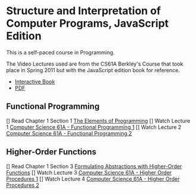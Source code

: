 # Structure and Interpretation of Computer Programs, JavaScript Edition

This is a self-paced course in Programming.

The Video Lectures used are from the CS61A Berkley's Course that took place in Spring 2011 but with the JavaScript edition book for reference.

- [Interactive Book](https://sourceacademy.org/sicpjs)
- [PDF](https://sicp.sourceacademy.org/sicpjs.pdf)


## Functional Programming 

[] Read Chapter 1 Section 1 [The Elements of Programming](https://sourceacademy.org/sicpjs/1.1)
[] Watch Lecture 1 [Computer Science 61A - Functional Programming 1](https://archive.org/details/ucberkeley_webcast_l28HAzKy0N8)
[] Watch Lecture 2 [Computer Science 61A - Functional Programming 2](https://archive.org/details/ucberkeley_webcast_TTK2lZoWbPQ)

## Higher-Order Functions

[] Read Chapter 1 Section 3 [Formulating Abstractions with Higher-Order Functions](https://sourceacademy.org/sicpjs/1.3)
[] Watch Lecture 3 [Computer Science 61A - Higher Order Procedures 1](https://archive.org/details/ucberkeley_webcast_ogIGxEzvnSE)
[] Watch Lecture 4 [Computer Science 61A - Higher Order Procedures 2](https://archive.org/details/ucberkeley_webcast_ZvH3wF2qg7Q)